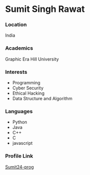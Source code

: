 # Sumit Singh Rawat

### Location

India

### Academics

Graphic Era Hill University

### Interests

- Programming
- Cyber Security
- Ethical Hacking
- Data Structure and Algorithm

### Languages

- Python
- Java
- C++
- C
- javascript

### Profile Link

[Sumit24-prog](https://github.com/Sumit24-prog)
